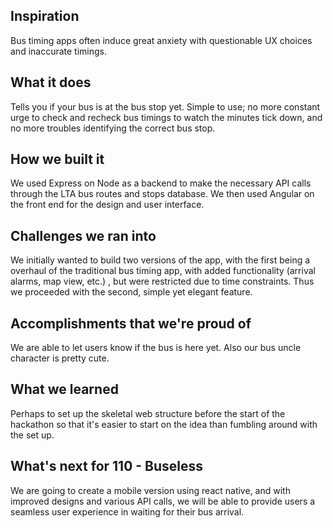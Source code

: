 ## Inspiration

Bus timing apps often induce great anxiety with questionable UX choices and inaccurate timings.

## What it does

Tells you if your bus is at the bus stop yet. Simple to use; no more constant urge to check and recheck bus timings to watch the minutes tick down, and no more troubles identifying the correct bus stop.

## How we built it

We used Express on Node as a backend to make the necessary API calls through the LTA bus routes and stops database. We then used Angular on the front end for the design and user interface.

## Challenges we ran into

We initially wanted to build two versions of the app, with the first being a overhaul of the traditional bus timing app, with added functionality (arrival alarms, map view, etc.) , but were restricted due to time constraints. Thus we proceeded with the second, simple yet elegant feature.

## Accomplishments that we're proud of

We are able to let users know if the bus is here yet. Also our bus uncle character is pretty cute.

## What we learned

Perhaps to set up the skeletal web structure before the start of the hackathon so that it's easier to start on the idea than fumbling around with the set up.

## What's next for 110 - Buseless

We are going to create a mobile version using react native, and with improved designs and various API calls, we will be able to provide users a seamless user experience in waiting for their bus arrival.
